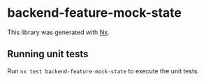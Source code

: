 # backend-feature-mock-state

This library was generated with [Nx](https://nx.dev).

## Running unit tests

Run `nx test backend-feature-mock-state` to execute the unit tests.
